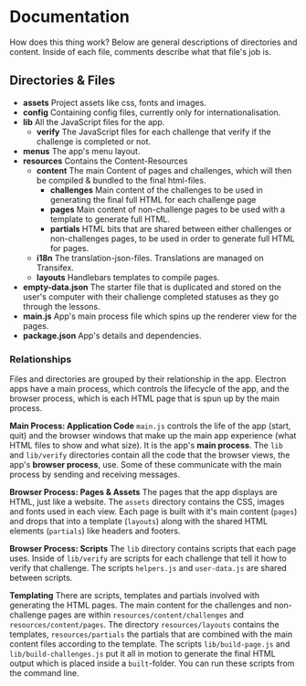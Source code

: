 # Documentation

How does this thing work? Below are general descriptions of directories and content. Inside of each file, comments describe what that file's job is.

## Directories & Files
- **assets** Project assets like css, fonts and images.
- **config** Containing config files, currently only for internationalisation.
- **lib** All the JavaScript files for the app.
    - **verify** The JavaScript files for each challenge that verify if the challenge is completed or not.
- **menus** The app's menu layout.
- **resources** Contains the Content-Resources
    - **content** The main Content of pages and challenges, which will then be compiled & bundled to the final html-files.
        - **challenges** Main content of the challenges to be used in generating the final full HTML for each challenge page
        - **pages** Main content of non-challenge pages to be used with a template to generate full HTML.
        - **partials** HTML bits that are shared between either challenges or non-challenges pages, to be used in order to generate full HTML for pages.
    - **i18n** The translation-json-files. Translations are managed on Transifex.
    - **layouts** Handlebars templates to compile pages.
- **empty-data.json** The starter file that is duplicated and stored on the user's computer with their challenge completed statuses as they go through the lessons.
- **main.js** App's main process file which spins up the renderer view for the pages.
- **package.json** App's details and dependencies.

### Relationships
Files and directories are grouped by their relationship in the app. Electron apps have a main process, which controls the lifecycle of the app, and the browser process, which is each HTML page that is spun up by the main process.

**Main Process: Application Code**
`main.js` controls the life of the app (start, quit) and the browser windows that make up the main app experience (what HTML files to show and what size). It is the app's **main process**. The `lib` and `lib/verify` directories contain all the code that the browser views, the app's **browser process**, use. Some of these communicate with the main process by sending and receiving messages.

**Browser Process: Pages & Assets**
The pages that the app displays are HTML, just like a website. The `assets` directory contains the CSS, images and fonts used in each view. Each page is built with it's main content (`pages`) and drops that into a template (`layouts`) along with the shared HTML elements (`partials`) like headers and footers.

**Browser Process: Scripts**
The `lib` directory contains scripts that each page uses. Inside of `lib/verify` are scripts for each challenge that tell it how to verify that challenge. The scripts `helpers.js` and `user-data.js` are shared between scripts.

**Templating**
There are scripts, templates and partials involved with generating the HTML pages. The main content for the challenges and non-challenge pages are within `resources/content/challenges` and `resources/content/pages`. The directory `resources/layouts` contains the templates, `resources/partials` the partials that are combined with the main content files according to the template. The scripts `lib/build-page.js` and `lib/build-challenges.js` put it all in motion to generate the final HTML output which is placed inside a `built`-folder. You can run these scripts from the command line.
